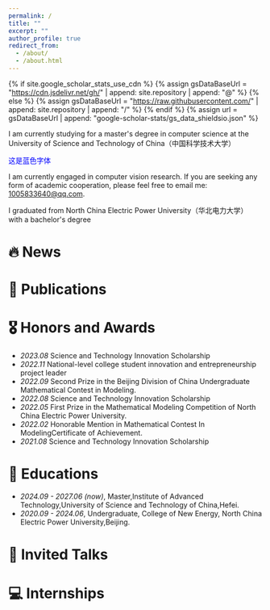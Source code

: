 ```yaml
---
permalink: /
title: ""
excerpt: ""
author_profile: true
redirect_from: 
  - /about/
  - /about.html
---
```


{% if site.google_scholar_stats_use_cdn %}
{% assign gsDataBaseUrl = "https://cdn.jsdelivr.net/gh/" | append: site.repository | append: "@" %}
{% else %}
{% assign gsDataBaseUrl = "https://raw.githubusercontent.com/" | append: site.repository | append: "/" %}
{% endif %}
{% assign url = gsDataBaseUrl | append: "google-scholar-stats/gs_data_shieldsio.json" %}

<span class='anchor' id='about-me'></span>

I am currently studying for a master's degree in computer science at the University of Science and Technology of China（中国科学技术大学）<pre style="color: blue;">这是蓝色字体</pre>

I am currently engaged in computer vision research. If you are seeking any form of academic cooperation, please feel free to email me: 1005833640@qq.com.

I graduated from North China Electric Power University（华北电力大学） with a bachelor's degree 




# 🔥 News
<!--- *2022.02*: &nbsp;🎉🎉 Lorem ipsum dolor sit amet, consectetur adipiscing elit. Vivamus ornare aliquet ipsum, ac tempus justo dapibus sit amet. 
- *2020.02*: &nbsp;🎉🎉 Lorem ipsum dolor sit amet, consectetur adipiscing elit. Vivamus ornare aliquet ipsum, ac tempus justo dapibus sit amet. 
-->

# 📝 Publications 
<!---
<!
<div class='paper-box'><div class='paper-box-image'><div><div class="badge">CVPR 2016</div><img src='images/500x300.png' alt="sym" width="100%"></div></div>
<div class='paper-box-text' markdown="1">

[Deep Residual Learning for Image Recognition](https://openaccess.thecvf.com/content_cvpr_2016/papers/He_Deep_Residual_Learning_CVPR_2016_paper.pdf)

**Kaiming He**, Xiangyu Zhang, Shaoqing Ren, Jian Sun

[**Project**](https://scholar.google.com/citations?view_op=view_citation&hl=zh-CN&user=DhtAFkwAAAAJ&citation_for_view=DhtAFkwAAAAJ:ALROH1vI_8AC) <strong><span class='show_paper_citations' data='DhtAFkwAAAAJ:ALROH1vI_8AC'></span></strong>
- Lorem ipsum dolor sit amet, consectetur adipiscing elit. Vivamus ornare aliquet ipsum, ac tempus justo dapibus sit amet. 
</div>
</div>

- [Lorem ipsum dolor sit amet, consectetur adipiscing elit. Vivamus ornare aliquet ipsum, ac tempus justo dapibus sit amet](https://github.com), A, B, C, **CVPR 2020**
-->
# 🎖 Honors and Awards
- *2023.08* Science and Technology Innovation Scholarship
- *2022.11* National-level college student innovation and entrepreneurship project leader
- *2022.09* Second Prize in the Beijing Division of China Undergraduate Mathematical Contest in Modeling.
- *2022.08* Science and Technology Innovation Scholarship
- *2022.05* First Prize in the Mathematical Modeling Competition of North China Electric Power University.
- *2022.02* Honorable Mention in Mathematical Contest In ModelingCertificate of Achievement.
- *2021.08* Science and Technology Innovation Scholarship

# 📖 Educations
- *2024.09 - 2027.06 (now)*,  Master,Institute of Advanced Technology,University of Science and Technology of China,Hefei.
- *2020.09 - 2024.06*, Undergraduate, College of New Energy, North China Electric Power University,Beijing.

# 💬 Invited Talks
<!---
- *2021.06*, Lorem ipsum dolor sit amet, consectetur adipiscing elit. Vivamus ornare aliquet ipsum, ac tempus justo dapibus sit amet. 
- *2021.03*, Lorem ipsum dolor sit amet, consectetur adipiscing elit. Vivamus ornare aliquet ipsum, ac tempus justo dapibus sit amet.  \| [\[video\]](https://github.com/)
-->

# 💻 Internships
<!---
- *2019.05 - 2020.02*, [Lorem](https://github.com/), China.
-->
